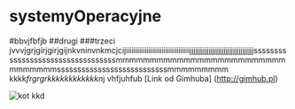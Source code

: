 # systemyOperacyjne
#bbvjfbfjb
##drugi
###trzeci
jvvvjgrjgirjgirjgijnkvninvnkmcjcijiiiiiiiiiiiiiiiiiiiiiiiiiiiiiiiiiijjjjjjjjjjjjjjjjjjjjjjjjjjjjjjjjjjssssssssssssssssssssssssssssssssssmmmmmmmmmmmmmmmmmmmmmmmmmmmmmmmmsssssssssssssssssssssssssssmmmmmmmmm kkkk*frgrgrkkkkkkkkkkkkn*j
vhfjuhfub
[Link od Gimhuba] (http://gimhub.pl)

![kot](http://www.focus.pl/upload/galleries/18/kot-18385_l.jpg)
kkd
